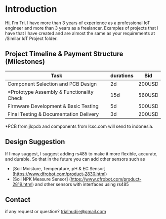 # Introduction
Hi, I'm Tri. I have more than 3 years of experience as a professional IoT engineer and more than 3 years as a freelancer. Examples of projects that I have that I have created and are almost the same as your requirements at /Similar IoT Project folder.

## Project Timeline & Payment Structure (Milestones)

| Task                                      | durations | Bid       |
|-------------------------------------------|-----------|-----------|
| Component Selection and PCB Design        | 2d        | 200USD    |
| *Prototype Assembly & Functionality Check | 15d       | 560USD    |
| Firmware Development & Basic Testing      | 5d        | 500USD    |
| Final Testing & Documentation Delivery    | 3d        | 200USD    |

*PCB from jlcpcb and components from lcsc.com will send to indonesia.

## Design Suggestion
If I may suggest, I suggest adding rs485 to make it more flexible, accurate, and durable. So that in the future you can add other sensors such as
- [Soil Moisture, Temperature, pH & EC Sensor] (https://www.dfrobot.com/product-2830.html) 
- [Soil NPK Measure Sensor] (https://www.dfrobot.com/product-2819.html)
and other sensors with interfaces using rs485

## Contact
if any request or question? trialhudije@gmail.com
